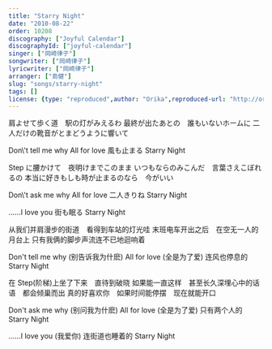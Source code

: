 ```yaml
---
title: "Starry Night"
date: "2010-08-22"
order: 10208
discography: ["Joyful Calendar"]
discographyId: ["joyful-calendar"]
singer: ["岡崎律子"]
songwriter: ["岡崎律子"]
lyricwriter: ["岡崎律子"]
arranger: ["島健"]
slug: "songs/starry-night"
tags: []
license: {type: "reproduced",author: "Orika",reproduced-url: "http://orikamushi.myweb.hinet.net/",reproduced-website: "織歌蟲網站"}
---
```


肩よせて歩く道　駅の灯がみえるわ 
最終が出たあとの　誰もいないホームに 
二人だけの靴音がとまどうように響いて 

Don\\'t tell me why 
All for love 
風も止まる Starry Night 

Step に腰かけて　夜明けまでこのまま 
いつもならのみこんだ　言葉さえこぼれるの 
本当に好きもしも時が止まるのなら　今がいい 

Don\\'t ask me why 
All for love 
二人きりね Starry Night 

......I love you 
街も眠る Starry Night

从我们并肩漫步的街道　看得到车站的灯光哇 
末班电车开出之后　在空无一人的月台上 
只有我俩的脚步声流连不已地迴响着 

Don't tell me why (别告诉我为什麽) 
All for love (全是为了爱) 
连风也停息的 Starry Night 

在 Step(阶梯)上坐了下来　直待到破晓 
如果能一直这样　甚至长久深埋心中的话语　都会倾巢而出 
真的好喜欢你　如果时间能停摆　现在就能开口 

Don't ask me why (别问我为什麽) 
All for love (全是为了爱) 
只有两个人的 Starry Night 

......I love you (我爱你) 
连街道也睡着的 Starry Night
